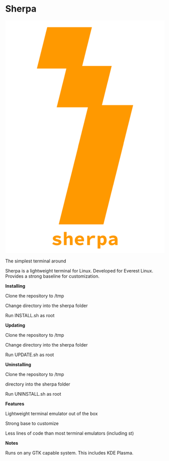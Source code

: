 # Sherpa

![alt text](https://raw.githubusercontent.com/amogus3016/amogus3016/main/sherpa%20logo.png)

The simplest terminal around

Sherpa is a lightweight terminal for Linux. Developed for Everest Linux. Provides a strong baseline for customization.

**Installing**

Clone the repository to /tmp

Change directory into the sherpa folder

Run INSTALL.sh as root

**Updating**

Clone the repository to /tmp

Change directory into the sherpa folder

Run UPDATE.sh as root

**Uninstalling**

Clone the repository to /tmp

directory into the sherpa folder

Run UNINSTALL.sh as root

**Features**

Lightweight terminal emulator out of the box

Strong base to customize

Less lines of code than most terminal emulators (including st)

**Notes**

Runs on any GTK capable system. This includes KDE Plasma.
